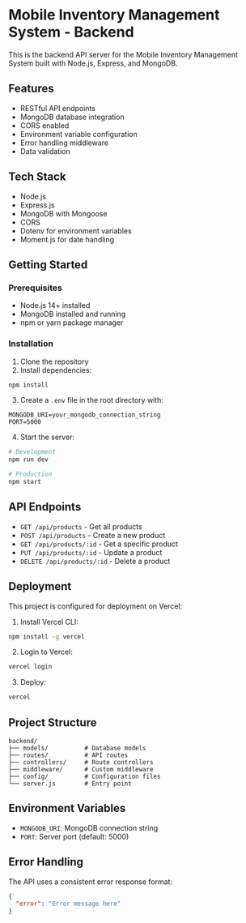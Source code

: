 # Mobile Inventory Management System - Backend

This is the backend API server for the Mobile Inventory Management System built with Node.js, Express, and MongoDB.

## Features

- RESTful API endpoints
- MongoDB database integration
- CORS enabled
- Environment variable configuration
- Error handling middleware
- Data validation

## Tech Stack

- Node.js
- Express.js
- MongoDB with Mongoose
- CORS
- Dotenv for environment variables
- Moment.js for date handling

## Getting Started

### Prerequisites

- Node.js 14+ installed
- MongoDB installed and running
- npm or yarn package manager

### Installation

1. Clone the repository
2. Install dependencies:
```bash
npm install
```

3. Create a `.env` file in the root directory with:
```
MONGODB_URI=your_mongodb_connection_string
PORT=5000
```

4. Start the server:
```bash
# Development
npm run dev

# Production
npm start
```

## API Endpoints

- `GET /api/products` - Get all products
- `POST /api/products` - Create a new product
- `GET /api/products/:id` - Get a specific product
- `PUT /api/products/:id` - Update a product
- `DELETE /api/products/:id` - Delete a product

## Deployment

This project is configured for deployment on Vercel:

1. Install Vercel CLI:
```bash
npm install -g vercel
```

2. Login to Vercel:
```bash
vercel login
```

3. Deploy:
```bash
vercel
```

## Project Structure

```
backend/
├── models/          # Database models
├── routes/          # API routes
├── controllers/     # Route controllers
├── middleware/      # Custom middleware
├── config/          # Configuration files
└── server.js        # Entry point
```

## Environment Variables

- `MONGODB_URI`: MongoDB connection string
- `PORT`: Server port (default: 5000)

## Error Handling

The API uses a consistent error response format:
```json
{
  "error": "Error message here"
}
```
